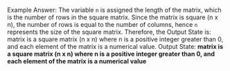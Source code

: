 Example Answer:
The variable `n` is assigned the length of the matrix, which is the number of rows in the square matrix. Since the matrix is square (n x n), the number of rows is equal to the number of columns, hence `n` represents the size of the square matrix. Therefore, the Output State is: matrix is a square matrix (n x n) where n is a positive integer greater than 0, and each element of the matrix is a numerical value.
Output State: **matrix is a square matrix (n x n) where n is a positive integer greater than 0, and each element of the matrix is a numerical value**